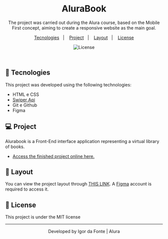 <h1 align="center"> AluraBook </h1>

<p align="center">
The project was carried out during the Alura course, based on the Mobile First concept, aiming to create a responsive website as the main goal.
</p>

<p align="center">
  <a href="#-tecnologies">Tecnologies</a>&nbsp;&nbsp;&nbsp;|&nbsp;&nbsp;&nbsp;
  <a href="#-project">Project</a>&nbsp;&nbsp;&nbsp;|&nbsp;&nbsp;&nbsp;
  <a href="#-layout">Layout</a>&nbsp;&nbsp;&nbsp;|&nbsp;&nbsp;&nbsp;
  <a href="#memo-license">License</a>
</p>
<p align="center">
  <img alt="License" src="https://img.shields.io/static/v1?label=license&message=MIT&color=49AA26&labelColor=000000">
</p>

</br>



## 🚀 Tecnologies

This project was developed using the following technologies:

- HTML e CSS
- [Swiper Api](https://swiperjs.com/)
- Git e Github
- Figma

## 💻 Project


Alurabook is a Front-End interface application representing a virtual library of books.

- [Access the finished project online here.]()



## 🔖 Layout

You can view the project layout through [THIS LINK](https://www.figma.com/file/sSMbIqKaGBd66Y8roxTk2p/AluraBooks?node-id=37%3A94&mode=dev). A [Figma](https://figma.com) account is required to access it. 

## :memo: License

This project is under the MIT license

---

<p align="center">Developed by Igor da Fonte | Alura</p>
